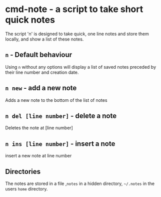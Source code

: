 # cmd-note - a script to take short quick notes

The script 'n' is designed to take quick, one line notes and store them locally,
and show a list of these notes.  

## `n` - Default behaviour

Using `n` without any options will display a list of saved notes preceded
by their line number and creation date.  

## `n new` - add a new note

Adds a new note to the bottom of the list of notes

## `n del [line number]` - delete a note

Deletes the note at [line number]

## `n ins [line number]` - insert a note

insert a new note at line number

## Directories

The notes are stored in a file ,`notes` in a hidden directory, `~/.notes` in the
users `home` directory.
